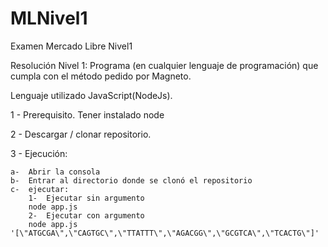 # MLNivel1
Examen Mercado Libre Nivel1

Resolución Nivel 1:
  Programa (en cualquier lenguaje de programación) que cumpla con el método pedido por
  Magneto.

Lenguaje utilizado JavaScript(NodeJs).

1 - Prerequisito. Tener instalado node

2 - Descargar / clonar repositorio.

3 - Ejecución:

    a-  Abrir la consola
    b-  Entrar al directorio donde se clonó el repositorio
    c-  ejecutar:
        1-  Ejecutar sin argumento
        node app.js
        2-  Ejecutar con argumento
        node app.js '[\"ATGCGA\",\"CAGTGC\",\"TTATTT\",\"AGACGG\",\"GCGTCA\",\"TCACTG\"]'
    